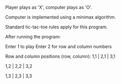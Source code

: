 Player plays as 'X', computer plays as 'O'. 

Computer is implemented using a minimax algorithm.

Standard tic-tac-toe rules apply for this program.

After running the program:

Enter 1 to play
Enter 2 for row and column numbers

Row and column positions (row, column): 
1,1 | 2,1 | 3,1

1,2 | 2,2 | 3,2

1,3 | 2,3 | 3,3
